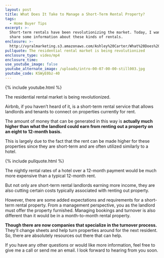 ```yaml
---
layout: post
title: What Does It Take to Manage a Short-Term Rental Property?
tags:
  - Home Buyer Tips
excerpt: >-
  Short-term rentals have been revolutionizing the market. Today, I wanted to
  share some information about these kinds of rentals.
enclosure: >-
  http://vyralmarketing.s3.amazonaws.com/Ashley%20Carter/What%20Does%20It%20Take%20to%20Manage%20a%20Short-Term%20Rental%20Property%253F.mp4
pullquote: The residential rental market is being revolutionized
enclosure_type: video/mp4
enclosure_time:
use_youtube_image: false
youtube_alternate_image: /uploads/intro-00-07-00-00-still003.jpg
youtube_code: KSWyE0bz-40
---
```



{% include youtube.html %}

The residential rental market is being revolutionized.

Airbnb, if you haven’t heard of it, is a short-term rental service that allows landlords and tenants to connect on properties currently for rent.

The amount of money that can be generated in this way is **actually much higher than what the landlord could earn from renting out a property on an eight to 12-month basis.**

This is largely due to the fact that the rent can be made higher for these properties since they are short-term and are often utilized similarly to a hotel.

{% include pullquote.html %}

The nightly rental rates of a hotel over a 12-month payment would be much more expensive than a typical 12-month rent.

But not only are short-term rental landlords earning more income, they are also cutting certain costs typically associated with renting out property.

However, there are some added expectations and requirements for a short-term rental property. From a management perspective, you as the landlord must offer the property furnished. Managing bookings and turnover is also different than it would be in a month-to-month rental property.

**Though there are now companies that specialize in the turnover process.** They’ll change sheets and help turn properties around for the next resident. So, there are absolutely resources out there that can help.

If you have any other questions or would like more information, feel free to give me a call or send me an email. I look forward to hearing from you soon.